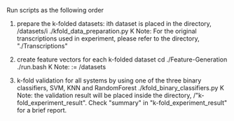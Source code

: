 Run scripts as the following order
1. prepare the k-folded datasets: ith dataset is placed in the directory, <result directory>/datasets/i
      ./kfold_data_preparation.py <original transcription directory> <result directory> <dataset size> K
      Note: For the original transcriptions used in experiment, please refer to the directory, "./Transcriptions"

2. create feature vectors for each k-folded dataset
      cd ./Feature-Generation
      ./run.bash <datasets root> K
      Note: <datasets root> := <result directory>/datasets

3. k-fold validation for all systems by using one of the three binary classifiers, SVM, KNN and RandomForest
      ./kfold_binary_classifiers.py <result directory> K
      Note: the validation result will be placed inside the directory, <result directory>/"k-fold_experiment_result". Check "summary" in "k-fold_experiment_result" for a brief report.
